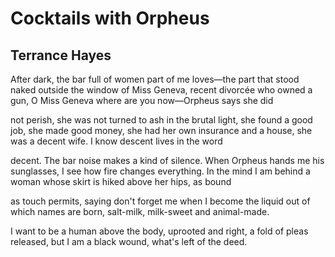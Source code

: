# Cocktails with Orpheus
## Terrance Hayes
After dark, the bar full of women part of me loves—the part that stood
naked outside the window of Miss Geneva, recent divorcée who owned
a gun, O Miss Geneva where are you now—Orpheus says she did

not perish, she was not turned to ash in the brutal light, she found
a good job, she made good money, she had her own insurance and
a house, she was a decent wife. I know descent lives in the word

decent. The bar noise makes a kind of silence. When Orpheus hands
me his sunglasses, I see how fire changes everything. In the mind
I am behind a woman whose skirt is hiked above her hips, as bound

as touch permits, saying don't forget me when I become the liquid
out of which names are born, salt-milk, milk-sweet and animal-made.

I want to be a human above the body, uprooted and right, a fold
of pleas released, but I am a black wound, what's left of the deed.